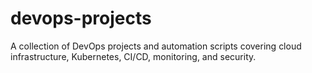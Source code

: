 # devops-projects
A collection of DevOps projects and automation scripts covering cloud infrastructure, Kubernetes, CI/CD, monitoring, and security.
